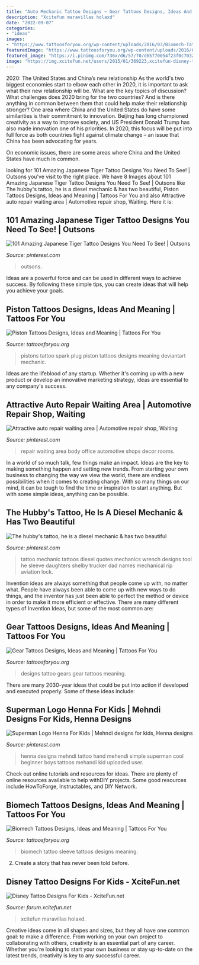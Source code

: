 ```yaml
---
title: "Auto Mechanic Tattoo Designs ~ Gear Tattoos Designs, Ideas And Meaning"
description: "Xcitefun maravillas holaxd"
date: "2022-09-07"
categories:
- "ideas"
images:
- "https://www.tattoosforyou.org/wp-content/uploads/2016/03/Biomech-Tattoo-Sleeve.jpg"
featuredImage: "https://www.tattoosforyou.org/wp-content/uploads/2016/03/Pistons-Tattoo.jpg"
featured_image: "https://i.pinimg.com/736x/d6/57/70/d65770054f23f0c703205ed2b2762a79.jpg"
image: "https://img.xcitefun.net/users/2015/01/369223,xcitefun-disney-tattoo-4.jpg"
---
```



2020: The United States and China’s new relationship
As the world's two biggest economies start to elbow each other in 2020, it is important to ask what their new relationship will be. What are the key topics of discussion? What challenges does 2020 bring for the two countries? And is there anything in common between them that could help make their relationship stronger?
One area where China and the United States do have some similarities is their commitment to innovation. Beijing has long championed creativity as a way to improve society, and US President Donald Trump has also made innovation one of his priorities. In 2020, this focus will be put into full force as both countries fight against climate change – an issue that China has been advocating for years.

On economic issues, there are some areas where China and the United States have much in common.

	

		
looking for 101 Amazing Japanese Tiger Tattoo Designs You Need To See! | Outsons you've visit to the right place. We have 8 Images about 101 Amazing Japanese Tiger Tattoo Designs You Need To See! | Outsons like The hubby&#039;s tattoo, he is a diesel mechanic &amp; has two beautiful, Piston Tattoos Designs, Ideas and Meaning | Tattoos For You and also Attractive auto repair waiting area | Automotive repair shop, Waiting. Here it is:
		
    
## 101 Amazing Japanese Tiger Tattoo Designs You Need To See! | Outsons

<img loading=lazy src="https://i.pinimg.com/736x/f0/36/8d/f0368d1761cf6a2713effb0cf168e5d7.jpg" onerror="this.onerror=null;this.src='https://tse3.mm.bing.net/th?id=OIP.7FDgJr2RjxGreVIwL4vwoQHaHa&amp;pid=15.1';" alt="101 Amazing Japanese Tiger Tattoo Designs You Need To See! | Outsons">

_Source: pinterest.com_

>outsons. 

	

Ideas are a powerful force and can be used in different ways to achieve success. By following these simple tips, you can create ideas that will help you achieve your goals.

    
## Piston Tattoos Designs, Ideas And Meaning | Tattoos For You

<img loading=lazy src="https://www.tattoosforyou.org/wp-content/uploads/2016/03/Pistons-Tattoo.jpg" onerror="this.onerror=null;this.src='https://tse1.mm.bing.net/th?id=OIP.T9g9Hhi-ANqg37LVMM1ZlAHaFe&amp;pid=15.1';" alt="Piston Tattoos Designs, Ideas and Meaning | Tattoos For You">

_Source: tattoosforyou.org_

>pistons tattoo spark plug piston tattoos designs meaning deviantart mechanic. 

	

Ideas are the lifeblood of any startup. Whether it's coming up with a new product or develop an innovative marketing strategy, ideas are essential to any company's success.

    
## Attractive Auto Repair Waiting Area | Automotive Repair Shop, Waiting

<img loading=lazy src="https://i.pinimg.com/736x/d6/57/70/d65770054f23f0c703205ed2b2762a79.jpg" onerror="this.onerror=null;this.src='https://tse2.mm.bing.net/th?id=OIP.lCNJl5OXEeTQ4d0vQ0i-jwHaE7&amp;pid=15.1';" alt="Attractive auto repair waiting area | Automotive repair shop, Waiting">

_Source: pinterest.com_

>repair waiting area body office automotive shops decor rooms. 

	

In a world of so much talk, few things make an impact. Ideas are the key to making something happen and setting new trends. From starting your own business to changing the way we view the world, there are endless possibilities when it comes to creating change. With so many things on our mind, it can be tough to find the time or inspiration to start anything. But with some simple ideas, anything can be possible.

    
## The Hubby&#039;s Tattoo, He Is A Diesel Mechanic &amp; Has Two Beautiful

<img loading=lazy src="https://s-media-cache-ak0.pinimg.com/736x/e5/d0/25/e5d0252a8c32dc9d938a933381ea04cc.jpg" onerror="this.onerror=null;this.src='https://tse3.mm.bing.net/th?id=OIP.l_3IevKbIAywH42Oc8eLxwHaJ6&amp;pid=15.1';" alt="The hubby&#039;s tattoo, he is a diesel mechanic &amp; has two beautiful">

_Source: pinterest.com_

>tattoo mechanic tattoos diesel quotes mechanics wrench designs tool he sleeve daughters shelby trucker dad names mechanical rip aviation lock. 

	

Invention ideas are always something that people come up with, no matter what. People have always been able to come up with new ways to do things, and the inventor has just been able to perfect the method or device in order to make it more efficient or effective. There are many different types of Invention Ideas, but some of the most common are:

    
## Gear Tattoos Designs, Ideas And Meaning | Tattoos For You

<img loading=lazy src="https://www.tattoosforyou.org/wp-content/uploads/2016/03/Gears-Tattoo-Designs.jpg" onerror="this.onerror=null;this.src='https://tse1.mm.bing.net/th?id=OIP.ai5hKB1n_xvjMxLhMZtp6AHaKj&amp;pid=15.1';" alt="Gear Tattoos Designs, Ideas and Meaning | Tattoos For You">

_Source: tattoosforyou.org_

>designs tattoo gears gear tattoos meaning. 

	

There are many 2030-year ideas that could be put into action if developed and executed properly. Some of these ideas include:

    
## Superman Logo Henna For Kids | Mehndi Designs For Kids, Henna Designs

<img loading=lazy src="https://i.pinimg.com/736x/e5/9b/ec/e59bec7b5a87e79c07f958573f5454f3--tattoo-henna-tattoo-pics.jpg" onerror="this.onerror=null;this.src='https://tse3.mm.bing.net/th?id=OIP.7jWU3X4AUPzTmxOWUKxSxwHaJ6&amp;pid=15.1';" alt="Superman Logo Henna For Kids | Mehndi designs for kids, Henna designs">

_Source: pinterest.com_

>henna designs mehndi tattoo hand mehendi simple superman cool beginner boys tattoos mehandi kid uploaded user. 

	

Check out online tutorials and resources for ideas. There are plenty of online resources available to help withDIY projects. Some good resources include HowToForge, Instructables, and DIY Network. 

    
## Biomech Tattoos Designs, Ideas And Meaning | Tattoos For You

<img loading=lazy src="https://www.tattoosforyou.org/wp-content/uploads/2016/03/Biomech-Tattoo-Sleeve.jpg" onerror="this.onerror=null;this.src='https://tse2.mm.bing.net/th?id=OIP.5EVxpbsLp9oZYTSg3ylfggHaJ3&amp;pid=15.1';" alt="Biomech Tattoos Designs, Ideas and Meaning | Tattoos For You">

_Source: tattoosforyou.org_

>biomech tattoo sleeve tattoos designs meaning. 

	

2. Create a story that has never been told before.

    
## Disney Tattoo Designs For Kids - XciteFun.net

<img loading=lazy src="https://img.xcitefun.net/users/2015/01/369223,xcitefun-disney-tattoo-4.jpg" onerror="this.onerror=null;this.src='https://tse1.mm.bing.net/th?id=OIP.kPr27NJfmOGRBvECfERj9wHaIv&amp;pid=15.1';" alt="Disney Tattoo Designs For Kids - XciteFun.net">

_Source: forum.xcitefun.net_

>xcitefun maravillas holaxd. 

	

Creative ideas come in all shapes and sizes, but they all have one common goal: to make a difference. From working on your own project to collaborating with others, creativity is an essential part of any career. Whether you're looking to start your own business or stay up-to-date on the latest trends, creativity is key to any successful career.

